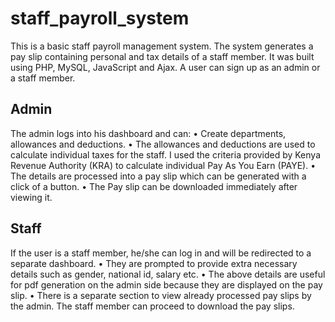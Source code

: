 # staff_payroll_system
This is a basic staff payroll management system. The system generates a pay slip containing personal and tax details of a staff member.
It was built using PHP, MySQL, JavaScript and Ajax.
A user can sign up as an admin or a staff member.
## Admin
The admin logs into his dashboard and can:
•	Create departments, allowances and deductions. 
•	The allowances and deductions are used to calculate individual taxes for the staff. I used the criteria provided by Kenya Revenue Authority (KRA)
  to calculate individual Pay As You Earn (PAYE).
•	The details are processed into a pay slip which can be generated with a click of a button.
•	The Pay slip can be downloaded immediately after viewing it.
## Staff
If the user is a staff member, he/she can log in and will be redirected to a separate dashboard. 
•	They are prompted to provide extra necessary details such as gender, national id, salary etc. 
•	The above details are useful for pdf generation on the admin side because they are displayed on the pay slip.
•	There is a separate section to view already processed pay slips by the admin. The staff member can proceed to download the pay slips.


